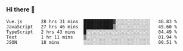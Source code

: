 ### Hi there 👋

<!--
**xin-code/Xin-code** is a ✨ _special_ ✨ repository because its `README.md` (this file) appears on your GitHub profile.

Here are some ideas to get you started:
<!--START_SECTION:waka-->
```text
Vue.js       28 hrs 31 mins  ███████████▓░░░░░░░░░░░░░   46.83 % 
JavaScript   27 hrs 46 mins  ███████████▒░░░░░░░░░░░░░   45.60 % 
TypeScript   2 hrs 43 mins   █░░░░░░░░░░░░░░░░░░░░░░░░   04.49 % 
Text         1 hr 11 mins    ▒░░░░░░░░░░░░░░░░░░░░░░░░   01.94 % 
JSON         18 mins         ░░░░░░░░░░░░░░░░░░░░░░░░░   00.51 % 
```
<!--END_SECTION:waka-->
